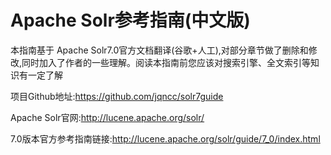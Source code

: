 # Apache Solr参考指南(中文版)

  本指南基于 Apache Solr7.0官方文档翻译(谷歌+人工),对部分章节做了删除和修改,同时加入了作者的一些理解。阅读本指南前您应该对搜索引擎、全文索引等知识有一定了解

  项目Github地址:<https://github.com/jqncc/solr7guide>
  
  Apache Solr官网:<http://lucene.apache.org/solr/>  

  7.0版本官方参考指南链接:<http://lucene.apache.org/solr/guide/7_0/index.html>

